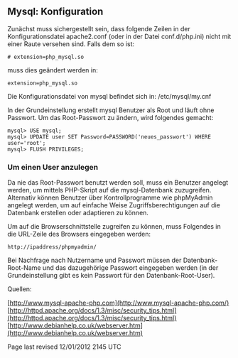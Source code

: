 <div class="divider" id="serv-mysql"></div>

## Mysql: Konfiguration

Zunächst muss sichergestellt sein, dass folgende Zeilen in der Konfigurationsdatei apache2.conf (oder in der Datei conf.d/php.ini) nicht mit einer Raute versehen sind. Falls dem so ist:

~~~
# extension=php_mysql.so
~~~

muss dies geändert werden in:

~~~
extension=php_mysql.so
~~~

Die Konfigurationsdatei von mysql befindet sich in: /etc/mysql/my.cnf

In der Grundeinstellung erstellt mysql Benutzer als Root und läuft ohne Passwort. Um das Root-Passwort zu ändern, wird folgendes gemacht:

~~~
mysql> USE mysql;
mysql> UPDATE user SET Password=PASSWORD('neues_passwort') WHERE user='root';
mysql> FLUSH PRIVILEGES;
~~~

### Um einen User anzulegen

Da nie das Root-Passwort benutzt werden soll, muss ein Benutzer angelegt werden, um mittels PHP-Skript auf die mysql-Datenbank zuzugreifen. Alternativ können Benutzer über Kontrollprogramme wie phpMyAdmin angelegt werden, um auf einfache Weise Zugriffsberechtigungen auf die Datenbank erstellen oder adaptieren zu können.

Um auf die Browserschnittstelle zugreifen zu können, muss Folgendes in die URL-Zeile des Browsers eingegeben werden:

~~~
http://ipaddress/phpmyadmin/
~~~

Bei Nachfrage nach Nutzername und Passwort müssen der Datenbank-Root-Name und das dazugehörige Passwort eingegeben werden (in der Grundeinstellung gibt es kein Passwort für den Datenbank-Root-User).

Quellen:

[http://www.mysql-apache-php.com](http://www.mysql-apache-php.com/)  
[http://httpd.apache.org/docs/1.3/misc/security_tips.html](http://httpd.apache.org/docs/1.3/misc/security_tips.html)  
[http://www.debianhelp.co.uk/webserver.htm](http://www.debianhelp.co.uk/webserver.htm) 

<div id="rev">Page last revised 12/01/2012 2145 UTC</div>
